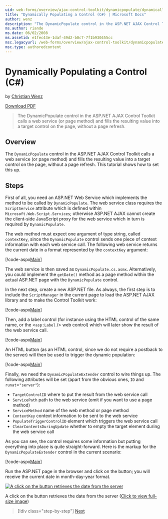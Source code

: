 ```yaml
---
uid: web-forms/overview/ajax-control-toolkit/dynamicpopulate/dynamically-populating-a-control-cs
title: "Dynamically Populating a Control (C#) | Microsoft Docs"
author: wenz
description: "The DynamicPopulate control in the ASP.NET AJAX Control Toolkit calls a web service (or page method) and fills the resulting value into a target control on t... (C#)"
ms.author: riande
ms.date: 06/02/2008
ms.assetid: e1fec43e-1daf-49d2-b0c7-7f1b930455cc
msc.legacyurl: /web-forms/overview/ajax-control-toolkit/dynamicpopulate/dynamically-populating-a-control-cs
msc.type: authoredcontent
---
```

# Dynamically Populating a Control (C#)

by [Christian Wenz](https://github.com/wenz)

[Download PDF](https://download.microsoft.com/download/b/6/a/b6ae89ee-df69-4c87-9bfb-ad1eb2b23373/dynamicpopulate0CS.pdf)

> The DynamicPopulate control in the ASP.NET AJAX Control Toolkit calls a web service (or page method) and fills the resulting value into a target control on the page, without a page refresh.

## Overview

The `DynamicPopulate` control in the ASP.NET AJAX Control Toolkit calls a web service (or page method) and fills the resulting value into a target control on the page, without a page refresh. This tutorial shows how to set this up.

## Steps

First of all, you need an ASP.NET Web Service which implements the method to be called by `DynamicPopulate`. The web service class requires the `ScriptService` attribute which is defined within `Microsoft.Web.Script.Services`; otherwise ASP.NET AJAX cannot create the client-side JavaScript proxy for the web service which in turn is required by `DynamicPopulate`.

The web method must expect one argument of type string, called `contextKey`, since the `DynamicPopulate` control sends one piece of context information with each web service call. The following web service returns the current date in a format represented by the `contextKey` argument:

[!code-aspx[Main](dynamically-populating-a-control-cs/samples/sample1.aspx)]

The web service is then saved as `DynamicPopulate.cs.asmx`. Alternatively, you could implement the `getDate()` method as a page method within the actual ASP.NET page with the `DynamicPopulate` control.

In the next step, create a new ASP.NET file. As always, the first step is to include the `ScriptManager` in the current page to load the ASP.NET AJAX library and to make the Control Toolkit work:

[!code-aspx[Main](dynamically-populating-a-control-cs/samples/sample2.aspx)]

Then, add a label control (for instance using the HTML control of the same name, or the &lt;`asp:Label` /&gt; web control) which will later show the result of the web service call.

[!code-aspx[Main](dynamically-populating-a-control-cs/samples/sample3.aspx)]

An HTML button (as an HTML control, since we do not require a postback to the server) will then be used to trigger the dynamic population:

[!code-aspx[Main](dynamically-populating-a-control-cs/samples/sample4.aspx)]

Finally, we need the `DynamicPopulateExtender` control to wire things up. The following attributes will be set (apart from the obvious ones, `ID` and `runat`=`"server"`):

- `TargetControlID` where to put the result from the web service call
- `ServicePath` path to the web service (omit if you want to use a page method)
- `ServiceMethod` name of the web method or page method
- `ContextKey` context information to be sent to the web service
- `PopulateTriggerControlID` element which triggers the web service call
- `ClearContentsDuringUpdate` whether to empty the target element during the web service call

As you can see, the control requires some information but putting everything into place is quite straight-forward. Here is the markup for the `DynamicPopulateExtender` control in the current scenario:

[!code-aspx[Main](dynamically-populating-a-control-cs/samples/sample5.aspx)]

Run the ASP.NET page in the browser and click on the button; you will receive the current date in month-day-year format.

[![A click on the button retrieves the date from the server](dynamically-populating-a-control-cs/_static/image2.png)](dynamically-populating-a-control-cs/_static/image1.png)

A click on the button retrieves the date from the server ([Click to view full-size image](dynamically-populating-a-control-cs/_static/image3.png))

> [!div class="step-by-step"]
> [Next](dynamically-populating-a-control-using-javascript-code-cs.md)
